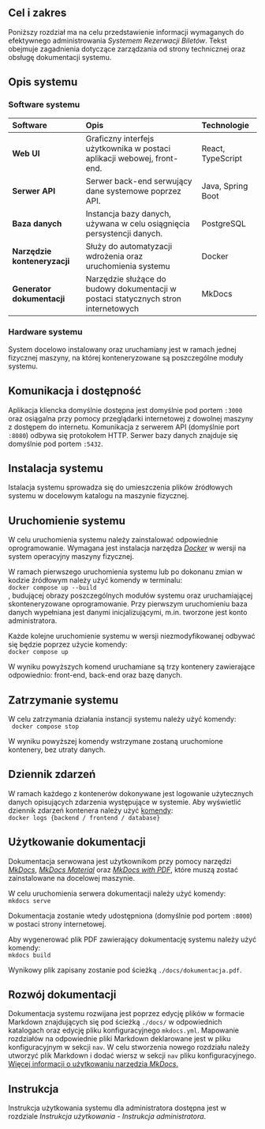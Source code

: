 ## Cel i zakres
Poniższy rozdział ma na celu przedstawienie informacji wymaganych do efektywnego administrowania *Systemem Rezerwacji Biletów*. Tekst obejmuje zagadnienia dotyczące zarządzania od strony technicznej oraz obsługę dokumentacji systemu. 

## Opis systemu

### Software systemu
| __Software__              | Opis                       | Technologie
| :----------------------| :--------------------------| :--------------------------  
| __Web UI__             | Graficzny interfejs użytkownika w postaci aplikacji webowej, front-end.     | React, TypeScript
| __Serwer API__         | Serwer back-end serwujący dane systemowe poprzez API.                       | Java, Spring Boot  
| __Baza danych__        | Instancja bazy danych, używana w celu osiągnięcia persystencji danych.      | PostgreSQL  
| __Narzędzie konteneryzacji__   | Służy do automatyzacji wdrożenia oraz uruchomienia systemu          | Docker
| __Generator dokumentacji__     | Narzędzie służące do budowy dokumentacji w postaci statycznych stron internetowych   | MkDocs 

### Hardware systemu
System docelowo instalowany oraz uruchamiany jest w ramach jednej fizycznej maszyny, na której konteneryzowane są poszczególne moduły systemu.

## Komunikacja i dostępność
Aplikacja kliencka domyślnie dostępna jest domyślnie pod portem `:3000` oraz osiągalna przy pomocy przeglądarki internetowej z dowolnej maszyny z dostępem do internetu. Komunikacja z serwerem API (domyślnie port `:8080`) odbywa się protokołem HTTP. Serwer bazy danych znajduje się domyślnie pod portem `:5432`.

## Instalacja systemu
Istalacja systemu sprowadza się do umieszczenia plików źródłowych systemu w docelowym katalogu na maszynie fizycznej.

## Uruchomienie systemu
W celu uruchomienia systemu należy zainstalować odpowiednie oprogramowanie. Wymagana jest instalacja narzędza [*Docker*](https://www.docker.com/) w wersji na system operacyjny maszyny fizycznej. 

W ramach pierwszego uruchomienia systemu lub po dokonanu zmian w kodzie źródłowym należy użyć komendy w terminalu:  
` docker compose up --build `  
, budującej obrazy poszczególnych modułów systemu oraz uruchamiającej skonteneryzowane oprogramowanie. Przy pierwszym uruchomieniu baza danych wypełniana jest danymi inicjalizującymi, m.in. tworzone jest konto administratora.

Każde kolejne uruchomienie systemu w wersji niezmodyfikowanej odbywać się będzie poprzez użycie komendy:  
` docker compose up `

W wyniku powyższych komend uruchamiane są trzy kontenery zawierające odpowiednio: front-end, back-end oraz bazę danych.

## Zatrzymanie systemu
W celu zatrzymania działania instancji systemu należy użyć komendy:   
` docker compose stop`

W wyniku powyższej komendy wstrzymane zostaną uruchomione kontenery, bez utraty danych.

## Dziennik zdarzeń
W ramach każdego z kontenerów dokonywane jest logowanie użytecznych danych opisujących zdarzenia występujące w systemie. Aby wyświetlić dziennik zdarzeń kontenera należy użyć [komendy](https://docs.docker.com/reference/cli/docker/container/logs/):   
` docker logs {backend / frontend / database} `

## Użytkowanie dokumentacji
Dokumentacja serwowana jest użytkownikom przy pomocy narzędzi [*MkDocs*](https://pypi.org/project/mkdocs/), [*MkDocs Material*](https://pypi.org/project/mkdocs-material/) oraz [*MkDocs with PDF*](https://pypi.org/project/mkdocs-with-pdf/), które muszą zostać zainstalowane na docelowej maszynie.

W celu uruchomienia serwera dokumentacji należy użyć komendy:   
` mkdocs serve `

Dokumentacja zostanie wtedy udostępniona (domyślnie pod portem `:8000`) w postaci strony internetowej.

Aby wygenerować plik PDF zawierający dokumentację systemu należy użyć komendy:   
` mkdocs build `

Wynikowy plik zapisany zostanie pod ścieżką `./docs/dokumentacja.pdf`.

## Rozwój dokumentacji
Dokumentacja systemu rozwijana jest poprzez edycję plików w formacie Markdown znajdujących się pod ścieżką `./docs/` w odpowiednich katalogach oraz edycję pliku konfiguracyjnego `mkdocs.yml`. Mapowanie rozdziałów na odpowiednie pliki Markdown deklarowane jest w pliku konfiguracyjnym w sekcji `nav`. W celu stworzenia nowego rozdziału należy utworzyć plik Markdown i dodać wiersz w sekcji `nav` pliku konfiguracyjnego. [Więcej informacji o użytkowaniu narzędzia *MkDocs*.](https://www.mkdocs.org/user-guide/)

## Instrukcja
Instrukcja użytkowania systemu dla administratora dostępna jest w rozdziale *Instrukcja użytkowania - Instrukcja administratora*.
